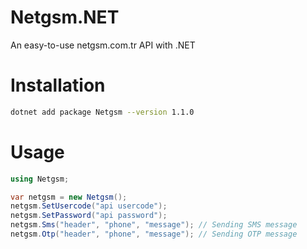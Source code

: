 # Netgsm.NET
An easy-to-use netgsm.com.tr API with .NET

# Installation
```bash
dotnet add package Netgsm --version 1.1.0
```

# Usage
```c#
using Netgsm;

var netgsm = new Netgsm();
netgsm.SetUsercode("api usercode");
netgsm.SetPassword("api password");
netgsm.Sms("header", "phone", "message"); // Sending SMS message
netgsm.Otp("header", "phone", "message"); // Sending OTP message
```

